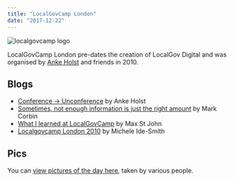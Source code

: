 ```yaml
---
title: "LocalGovCamp London"
date: "2017-12-22"
---
```


![localgovcamp logo](images/6a00d834536acd69e20128765a14ea970c-800wi.png)

LocalGovCamp London pre-dates the creation of LocalGov Digital and was organised by [Anke Holst](https://twitter.com/the_anke) and friends in 2010.

## Blogs

- [Conference -> Unconference](http://ankeholst.com/2010/03/06/localgovcampunconference/) by Anke Holst
- [Sometimes, not enough information is just the right amount](http://arestlessthought.org/2010/03/sometimes-not-enough-information-is-just-the-right-amount/) by Mark Corbin
- [What I learned at LocalGovCamp](http://www.nixonmcinnes.co.uk/2010/03/16/localgovcamp/) by Max St John
- [Localgovcamp London 2010](http://www.ide-smith.co.uk/?p=518) by Michele Ide-Smith

## Pics

You can [view pictures of the day here](https://www.flickr.com/search/?text=localgovcamp%20london), taken by various people.
